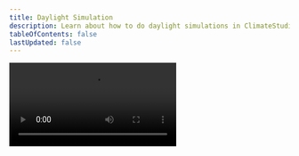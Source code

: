 ```yaml
---
title: Daylight Simulation
description: Learn about how to do daylight simulations in ClimateStudio
tableOfContents: false
lastUpdated: false
---
```


<video controls>
  <source src="/tutorials/Daylight Simulation.mp4" type="video/mp4" />
</video>
